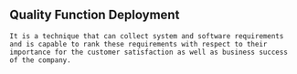 ## Quality Function Deployment
`It is a technique that can collect system and software requirements and is capable to rank these requirements with respect to their importance for the customer satisfaction as well as business success of the company.`